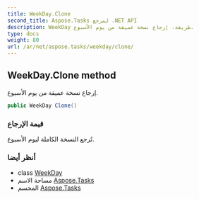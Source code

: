 ```yaml
---
title: WeekDay.Clone
second_title: Aspose.Tasks لمرجع .NET API
description: WeekDay طريقة. إرجاع نسخة عميقة من يوم الأسبوع.
type: docs
weight: 80
url: /ar/net/aspose.tasks/weekday/clone/
---
```

## WeekDay.Clone method

إرجاع نسخة عميقة من يوم الأسبوع.

```csharp
public WeekDay Clone()
```

### قيمة الإرجاع

تُرجع النسخة الكاملة ليوم الأسبوع.

### أنظر أيضا

* class [WeekDay](../)
* مساحة الاسم [Aspose.Tasks](../../weekday/)
* المجسم [Aspose.Tasks](../../../)


